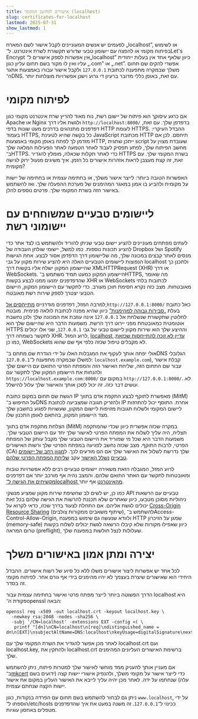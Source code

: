 ```yaml
---
title: אישורים למחשב המקומי (localhost)
slug: certificates-for-localhost
lastmod: 2025-07-31
show_lastmod: 1
---
```


לפעמים יש אנשים המעוניינים לקבל אישור לשם המארח „localhost”, או לשימוש בפיתוח מקומי או להפצה עם יישומון טבעי שדורש תקשורת לשרת אינטרנט. ל־Let's Encrypt אין אפשרות לספק אישורים ל־„localhost” כיוון שלאף אחד אין בעלות ייחודית עליו ואין לו מקור בשם תחום עליון כגון „‎.com” או „‎.net”. אפשרי להקים שם תחום משלך שבמקרה מתפענח לכתובת `127.0.0.1` ולקבל אישור עבורו באמצעות אתגר ה־DNS. עם זאת, באופן כללי מדובר ברעיון די גרוע וישנן אפשרויות מוצלחות יותר.

# לפיתוח מקומי

אם כרגע עיסוקך הוא פיתוח של יישום רשת, נוח מאוד להריץ שרת אינטרנט מקומי כגון Apache או Nginx ולגשת אליו דרך `http://localhost:8000/‎` בדפדפן שלך. עם זאת, דפדפנים מתנהגים בדרכים מעט שונות בדפי HTTP לעומת HTTPS. ההבדל העיקרי: בעמוד HTTPS, כל בקשה שהיא לטעינת JavaScript מכתובת HTTP תיחסם. לכן אם מזדמן לך לפתח באופן מקומי באמצעות HTTP, ייתכן שתגית script שעובדת מצוין על מחשב הפיתוח שלך, לפתע תפסיק לעבוד לאחר הטמעה לאתר הפעילות המלאה שלך ב־HTTPS. כדי לאתר תקלות שכאלה, מומלץ להגדיר HTTPS בשרת המקומי שלך. עם זאת, זה קצת מעצבן לראות אזהרות אישורים כל הזמן. איך משיגים מנעול ירוק לגישה מקומית?

האפשרות הטובה ביותר: לייצר אישור משלך, או בחתימה עצמית או בחתימה של יישות על מקומית ולהביע בו אמון במאגר המהימנים של מערכת ההפעלה שלך. ואז להשתמש באישור הזה בשרת המקומי שלך. פרטים נוספים להלן.

# ליישומים טבעיים שמשוחחים עם יישומוני רשת

לעתים מפתחים מעוניינים להציע יישום טבעי שניתן להוריד ולהשתמש בו לצד אתר כדי להציע תכונות נוספות. כמו למשל, יישומי שולחן העבודה של Dropbox ושל Spotify מנסים לאתר קבצים במכונה שלך, מה שליישומון דרך הדפדפן אסור לבצע. אחת הגישות הנפוצות ליישומים הטבעיים האלה היא להציע שירות מקוון על גבי localhost ולתכנן כך שהיישומון המקוון ישלח אליו בקשות דרך XMLHTTPRequest (XHR) או דרך WebSockets. היישומון המקוון כמעט תמיד משתמש ב־HTTPS, מה שאומר שהדפדפנים ימנעו ממנו לבצע בקשות XHR או WebSockets לכתובות בלתי מאובטחות. מצב כזה נקרא חסימת תוכן מעורב. כדי לתקשר עם היישומון המקוון, היישום הטבעי יצטרך לספק שירות רשת מאובטח.

למרבה המזל, דפדפנים מודרניים [מתייחסים אל ][mcb-localhost] `http://127.0.0.1:8000/‎` כאל כתובת בעלת [„סבירות גבוהה למהימנות”][secure-contexts] כיוון שהיא מפנה לכתובת לולאה פנימית. מובטח לחלוטין שתקשורת שנשלחת אל `127.0.0.1` אינה עוזבת את המכונה שלך ולכן נחשבת אוטומטית כמאובטחת מפני יירוט דרך הרשת. משמעות הדבר היא שהיישום שלך הוא HTTPS וההיצע שלך הוא שירות מקוון ליישום טבעי על גבי `127.0.0.1`, שני אלו יכולים לתקשר בשמחה דרך XHR. לרוע המזל, [localhost עדיין לא זוכה להתייחסות שכזאת][let-localhost]. כמו כן, WebSockets לא מקבלים טיפול שכזה כלפי אף שם שהוא.

אולי יפתה אותך לעקוף את המגבלות האלו על ידי הגדרת שם מתחם ב־DNS הגלובלי שבמקרה מתפענח ל־`127.0.0.1` (למשל: `localhost.example.com`), קבלת אישור עבור שם התחום הזה, שליחת האישור הזה והמפתח הפרטי התואם עם היישום שלך ולהנחות את היישומון המקוון שלך לתקשר עם `https://localhost.example.com:8000/‎` במקום עם `http://127.0.0.1:8000/‎`. *לא עושים דבר כזה.* זה יכול לסכן אותך והאישור שלך עלול להישלל.

הגשת שם תחום במקום כתובת IP מאפשרת לתוקף לבצע התקפת אדם בתווך (MitM) על החיפוש ב־DNS ולהזריק תגובה שמצביעה לכתובת IP אחרת. התוסף יכול להתחזות ליישום המקומי ולשלוח תגובות מזויפות ליישום המקוון, שעשויות לפגוע בחשבון שלך מצד היישומון המקוון, בהתאם לאופן התכנון שלו.

הצלחת מתקפת אדם בתווך (MitM) במקרה שכזה אפשרית כיוון שכדי שהמתקפה תצליח, היה עליך לשלוח את המפתח הפרטי לאישור שלך יחד עם היישום הטבעי שלך. משמעות הדבר היא שכל מי שמוריד את היישום הטבעי שלך מקבל עותק של המפתח הפרטי, לרבות התוקף. מצב שכזה נחשב לפגיעה במפתח הפרטי שלך ורשות האישורים (CA) שלך נדרשת לשלול את האישור שלך אם הם מודעים לכך. ל[מגוון רחב של יישומים טבעיים][mdsp1] [נשלל האישור][mdsp2] עקב [שליחת המפתח הפרטי שלהם][mdsp3].

לרוע המזל, המגבלה הזאת משאירה יישומים טבעיים רבים ללא אפשרויות טובות ומאובטחות לתקשר עם האתר התואם שלהם. והמצב נהיה אף מורכב יותר אם דפדפנים [מקשיחים את הגישה ל־localhost מהאינטרנט][tighten-access] אף יותר.

כמו כן, יש לשים לב שחשיפת שירות מקוון שמציע מנשקי API טבעיים עם הרשאות ניהוליות מסוכן מטבעו, כיוון שאתרים שלא תכננת להרשות את הגישה שלהם בכל זאת יכולים לגשת אליהם. אם התחלת לצעוד בדרך שכזו, כדאי לקרוא על [Cross-Origin Resource Sharing][cors] (שיתוף משאבים ממקורות צולבים), להשתמש ב־Access-Control-Allow-Origin, ולוודא שנעשה גם שימוש במפענח HTTP שמגן על הזיכרון (memory-safe) כיוון שאפילו מקורות שלא קיבלו הרשאה לגשת יכולים לשלוח בקשות טרום המראה (preflight), שעלולות לנצל חולשות במפענח שלך.

# יצירה ומתן אמון באישורים משלך

לכל אחד יש אפשרות ליצור אישורים משלו ללא כל סיוע של רשות אישורים. ההבדל היחידי הוא שאישורים שיצרת בעצמך לא יהיו מהימנים בידי אף גורם אחר. לפיתוח מקומי זה בסדר.

הדרך הפשוטה ביותר לייצר מפתח פרטי ואישור בחתימה עצמית עבור localhost היא פקודת ה־openssl הבאה:

    openssl req -x509 -out localhost.crt -keyout localhost.key \
      -newkey rsa:2048 -nodes -sha256 \
      -subj '/CN=localhost' -extensions EXT -config <( \
       printf "[dn]\nCN=localhost\n[req]\ndistinguished_name = dn\n[EXT]\nsubjectAltName=DNS:localhost\nkeyUsage=digitalSignature\nextendedKeyUsage=serverAuth")

לאחר מכן אפשר להגדיר את השרת המקומי שלך עם localhost.crt ועם localhost.key, ולהתקין את localhost.crt ברשימת האישורים העליונים המהימנים שלך.

אם מעניין אותך להעניק ממד מוחשי לאישור שלך למטרות פיתוח, ניתן להשתמש ב־[mkcert][mkcert] כדי לייצר אישור על מקומי משלך, ולהנפיק אישורי יישות קצה (ידועים בשם עלה) שנחתמו על ידה. לאחר מכן יהיה עליך לייבא את האישור העליון במקום את אישור יישות הקצה שנחתם עצמית.

ניתן גם לבחור להשתמש בשם תחום עם הפרדה בנקודות, כגון `www.localhost`, על ידי הוספתו ל־‎/etc/hosts ככינוי ל־`127.0.0.1`. זה משנה במעט את איך שהדפדפנים מטפלים באחסון עוגיות.

[mcb-localhost]: https://bugs.chromium.org/p/chromium/issues/detail?id=607878
[secure-contexts]: https://www.w3.org/TR/secure-contexts/#is-origin-trustworthy
[let-localhost]: https://tools.ietf.org/html/draft-ietf-dnsop-let-localhost-be-localhost-02
[mdsp1]: https://groups.google.com/d/msg/mozilla.dev.security.policy/eV89JXcsBC0/wsj5zpbbAQAJ
[mdsp2]: https://groups.google.com/d/msg/mozilla.dev.security.policy/T6emeoE-lCU/-k-A2dEdAQAJ
[mdsp3]: https://groups.google.com/d/msg/mozilla.dev.security.policy/pk039T_wPrI/tGnFDFTnCQAJ
[tighten-access]: https://bugs.chromium.org/p/chromium/issues/detail?id=378566
[mkcert]: https://github.com/FiloSottile/mkcert
[cors]: https://developer.mozilla.org/en-US/docs/Web/HTTP/CORS
